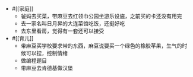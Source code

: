 - #[[家庭]]
    - 爸妈去买菜，带麻豆去红领巾公园坐游乐设施，之前买的卡还没有用完
    - 去一家名叫日月昇的大连菜馆吃饭，还挺好吃
    - 去东里看房，觉得有一套还可以接受
- #[[育儿]]
    - 带麻豆买学校要求带的东西，麻豆说要买一个绿色的橡胶苹果，生气的时候可以捏，控制情绪
    - 做编程题目
    - 带麻豆去肯德基做汉堡
